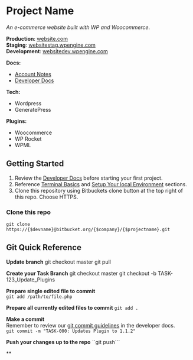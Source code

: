 # Project Name
<!-- Brief Description of the Website -->
*An e-commerce website built with WP and Woocommerce*. 

<!-- Quick Access Environment URLs -->
**Production**: [website.com](#)  
**Staging**: [websitestag.wpengine.com](#)  
**Development**: [websitedev.wpengine.com](#)

<!-- Quick Access Important Docs -->
**Docs:**
- [Account Notes](#)
- [Developer Docs](#)

**Tech:** 
- Wordpress 
- GeneratePress

**Plugins:** 
- Woocommerce
- WP Rocket
- WPML
    
## Getting Started
1. Review the [Developer Docs](#) before starting your first project. 
2. Reference [Terminal Basics](#) and [Setup Your local Environment](#) sections.
3. Clone this repository using Bitbuckets clone button at the top right of this repo. Choose HTTPS. 


### Clone this repo
``` git clone https://{$devname}@bitbucket.org/{$company}/{$projectname}.git ```

## Git Quick Reference 
**Update branch**
    git checkout master
    git pull

**Create your Task Branch**
    git checkout master
    git checkout -b TASK-123_Update_Plugins

**Prepare single edited file to commit**  
```git add /path/to/file.php ```

**Prepare all currently edited files to commit**
```git add .```

**Make a commit**  
Remember to review our [git commit guidelines](#) in the developer docs.   
```git commit -m "TASK-000: Updates Plugin to 1.1.2"```

**Push your changes up to the repo**
``git push```

**



